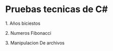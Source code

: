 <h1>Pruebas tecnicas de C#</h1>
<p>1. Años biciestos </p>
<p>2. Numeros Fibonacci </p>
<p>3. Manipulacion De archivos  </p>
